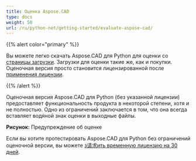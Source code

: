 ```yaml
---
title: Оценка Aspose.CAD
type: docs
weight: 50
url: /ru/python-net/getting-started/evaluate-aspose-cad/
---
```


{{% alert color="primary" %}}

Вы можете легко скачать Aspose.CAD для Python для оценки со [страницы загрузки](https://downloads.aspose.com/cad/python-net). Загрузки для оценки такие же, как и покупки. Оценочная версия просто становится лицензированной после [применения лицензии](/ru/cad/python-net/licensing/).

{{% /alert %}}

Оценочная версия Aspose.CAD для Python (без указанной лицензии) предоставляет функциональность продукта в некоторой степени, хотя и не полностью. Одно из ограничений заключается в том, что она всегда вставляет водяной знак оценки в выходные файлы.

**Рисунок:** Предупреждение об оценке

Если вы хотите протестировать Aspose.CAD для Python без ограничений оценочной версии, вы можете [з请求ить временную лицензию на 30 дней](https://purchase.aspose.com/temporary-license).
